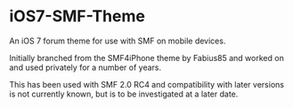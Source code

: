 iOS7-SMF-Theme
==============

An iOS 7 forum theme for use with SMF on mobile devices.

Initially branched from the SMF4iPhone theme by Fabius85 and worked on and used privately for a number of years.

This has been used with SMF 2.0 RC4 and compatibility with later versions is not currently known, but is to be investigated at a later date.
